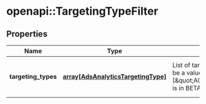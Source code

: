 # openapi::TargetingTypeFilter


## Properties
Name | Type | Description | Notes
------------ | ------------- | ------------- | -------------
**targeting_types** | [**array[AdsAnalyticsTargetingType]**](AdsAnalyticsTargetingType.md) | List of targeting types. Requires &#x60;level&#x60; to be a value ending in &#x60;_TARGETING&#x60;. [\&quot;AGE_BUCKET_AND_GENDER\&quot;] is in BETA and not yet available to all users. | [optional] [Max. items: 5] [Min. items: 1] 


